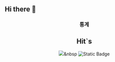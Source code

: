 ## Hi there 👋

<h3 align="center">통계</h3>
<div align="center">



## Hit`s
<a href="https://hits.seeyoufarm.com"><img src="https://hits.seeyoufarm.com/api/count/incr/badge.svg?url=https%3A%2F%2Fgithub.com%2Fgreenmilk1531%2Fgreenmilk1531&count_bg=%2379C83D&title_bg=%23555555&icon=&icon_color=%23E7E7E7&title=hits&edge_flat=false"/></a>&nbsp 
<img alt="Static Badge" src="https://img.shields.io/badge/:badgeContent?style=for-the-badge&logo=https%3A%2F%2Fstreamlit.io%2Fimages%2Fbrand%2Fstreamlit-mark-light.png&label=d">
